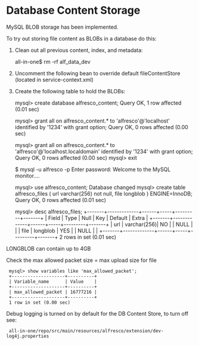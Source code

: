  # Database Content Storage
 
  MySQL BLOB storage has been implemented.
 
  To try out storing file content as BLOBs in a database do this:
  
  1) Clean out all previous content, index, and metadata:
  
     all-in-one$ rm -rf alf_data_dev
   
  2) Uncomment the following bean to override default fileContentStore (located in service-context.xml)
  
      <bean id="fileContentStore" class="org.alfresco.tutorial.contentstore.DbContentStore">
          <property name="databaseAdapter" ref="org.alfresco.tutorial.content.store.databaseAdapter" />
      </bean>

   
  2) Create the following table to hold the BLOBs:
 
     mysql> create database alfresco_content;
     Query OK, 1 row affected (0.01 sec)
    
     mysql> grant all on alfresco_content.* to 'alfresco'@'localhost' identified by '1234' with grant option;
     Query OK, 0 rows affected (0.00 sec)
    
     mysql> grant all on alfresco_content.* to 'alfresco'@'localhost.localdomain' identified by '1234' with grant option;
     Query OK, 0 rows affected (0.00 sec)
     mysql> exit
    
     $ mysql -u alfresco -p
     Enter password:
     Welcome to the MySQL monitor....
    
     mysql> use alfresco_content;
     Database changed
     mysql> create table alfresco_files ( url varchar(256) not null, file longblob ) ENGINE=InnoDB;
     Query OK, 0 rows affected (0.01 sec)
    
     mysql> desc alfresco_files;
     +-------+-------------+------+-----+---------+-------+
     | Field | Type        | Null | Key | Default | Extra |
     +-------+-------------+------+-----+---------+-------+
     | url   | varchar(256)| NO   |     | NULL    |       |
     | file  | longblob    | YES  |     | NULL    |       |
     +-------+-------------+------+-----+---------+-------+
     2 rows in set (0.01 sec)
 
 LONGBLOB can contain up to 4GB
 
 Check the max allowed packet size = max upload size for file
 
     mysql> show variables like 'max_allowed_packet';
     +--------------------+----------+
     | Variable_name      | Value    |
     +--------------------+----------+
     | max_allowed_packet | 16777216 |
     +--------------------+----------+
     1 row in set (0.00 sec)
 
 Debug logging is turned on by default for the DB Content Store, to turn off see:
 
     all-in-one/repo/src/main/resources/alfresco/extension/dev-log4j.properties
